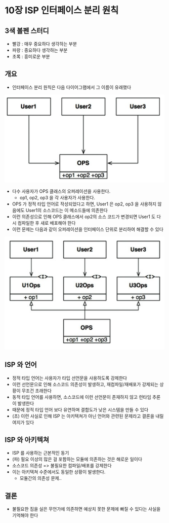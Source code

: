 # 10장 ISP 인터페이스 분리 원칙

## 3색 볼펜 스터디
- 빨강 : 매우 중요하다 생각하는 부분
- 파랑 : 중요하다 생각하는 부분
- 초록 : 흥미로운 부분

## 개요
- 인터페이스 분리 원칙은 다음 다이어그램에서 그 이름이 유래했다

![isp](./images/isp_01.png)
- 다수 사용자가 OPS 클래스의 오퍼레이션을 사용한다.
  - op1, op2, op3 을 각 사용자가 사용한다.
- OPS 가 정적 타입 언어로 작성되었다고 하면, User1 은 op2, op3 을 사용하지 않음에도 User1의 소스코드는 이 메소드들에 의존한다
- 이런 의존성으로 인해 OPS 클래스에서 op2의 소스 코드가 변경되면 User1 도 다시 컴파일한 후 새로 배포해야 한다
- 이런 문제는 다음과 같이 오퍼레이션을 인터페이스 단위로 분리하여 해결할 수 있다

![isp](./images/isp_02.png)

## ISP 와 언어
- 정적 타입 언어는 사용자가 타입 선언문을 사용하도록 강제한다
- 이런 선언문으로 인해 소스코드 의존성이 발생하고, 재컴파일/재배포가 강제되는 상황이 무조건 초래한다
- 동적 타입 언어를 사용하면, 소스코드에 이런 선언문이 존재하지 않고 런타임 추론이 발생한다
- 때문에 정적 타입 언어 보다 유연하며 결합도가 낮은 시스템을 만들 수 있다
- (초) 이런 사실로 인해 ISP 는 아키텍쳐가 아닌 언어와 관련된 문제라고 결론을 내릴 여지가 있다

## ISP 와 아키텍쳐
- ISP 를 사용하는 근본적인 동기
- (파) 필요 이상의 많은 걸 포함하는 모듈에 의존하는 것은 해로운 일이다
- 소스코드 의존성 => 불필요한 컴파일/배포를 강제한다
- 이는 아키텍쳐 수준에서도 동일한 상황이 발생한다.
  - 모듈간의 의존성 문제..

## 결론
- 불필요한 짐을 실은 무언가에 의존하면 예상치 못한 문제에 빠질 수 있다는 사실을 기억해야 한다